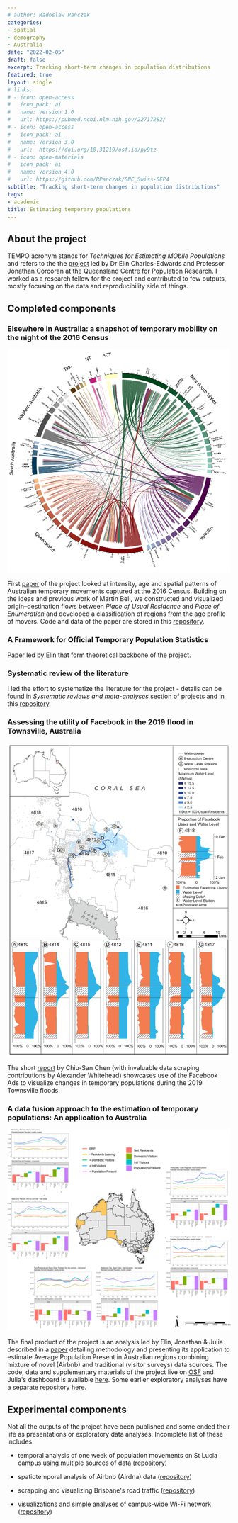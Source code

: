 ```yaml
---
# author: Radoslaw Panczak
categories:
- spatial
- demography
- Australia
date: "2022-02-05"
draft: false
excerpt: Tracking short-term changes in population distributions
featured: true
layout: single
# links:
# - icon: open-access
#   icon_pack: ai
#   name: Version 1.0
#   url: https://pubmed.ncbi.nlm.nih.gov/22717282/
# - icon: open-access
#   icon_pack: ai
#   name: Version 3.0
#   url:  https://doi.org/10.31219/osf.io/py9tz 
# - icon: open-materials
#   icon_pack: ai
#   name: Version 4.0
#   url: https://github.com/RPanczak/SNC_Swiss-SEP4
subtitle: "Tracking short-term changes in population distributions"
tags:
- academic
title: Estimating temporary populations 
---
```


## About the project 

TEMPO acronym stands for *Techniques for Estimating MObile Populations* and refers to the the [project](https://sees.uq.edu.au/project/estimating-temporary-populations) led by Dr Elin Charles-Edwards and Professor Jonathan Corcoran at the Queensland Centre for Population Research. I worked as a research fellow for the project and contributed to few outputs, mostly focusing on the data and reproducibility side of things.  

## Completed components

### Elsewhere in Australia: a snapshot of temporary mobility on the night of the 2016 Census

![Chord diagram](circos.png)

First [paper](https://doi.org/10.37970/aps.v2i1.22) of the project looked at intensity, age and spatial patterns of Australian temporary movements captured at the 2016 Census. Building on the ideas and previous work of Martin Bell, we constructed and visualized origin–destination flows between *Place of Usual Residence* and *Place of Enumeration* and developed a classification of regions from the age profile of movers. Code and data of the paper are stored in this [repository](https://github.com/RPanczak/TEMPO_census-mobility).

### A Framework for Official Temporary Population Statistics
[Paper](https://doi.org/10.2478/jos-2020-0001) led by Elin that form theoretical backbone of the project.

### Systematic review of the literature

I led the effort to systematize the literature for the project - details can be found in *Systematic reviews and meta-analyses* section of projects and in this [repository](https://github.com/RPanczak/TEMPO_syst-rev).  

### Assessing the utility of Facebook in the 2019 flood in Townsville, Australia

![Townsville floods](townsville.png)

The short [report](https://doi.org/10.37970/aps.v4i2.70) by Chiu-San Chen (with invaluable data scraping contributions by Alexander Whitehead) showcases use of the Facebook Ads to visualize changes in temporary populations during the 2019 Townsville floods. 

### A data fusion approach to the estimation of temporary populations: An application to Australia

![APP in Australia](app.png)

The final product of the project is an analysis led by Elin, Jonathan & Julia described in a [paper](https://doi.org/10.1371/journal.pone.0259377) detailing methodology and presenting its application to estimate Average Population Present in Australian regions combining mixture of novel (Airbnb) and traditional (visitor surveys) data sources. The code, data and supplementary materials of the project live on [OSF](https://osf.io/f2nhs/) and Julia's dashboard is available [here](https://qcpr.github.io/tempo/). Some earlier exploratory analyses have a separate repository [here](https://github.com/RPanczak/TEMPO_seasonal). 

## Experimental components

Not all the outputs of the project have been published and some ended their life as presentations or exploratory data analyses. Incomplete list of these includes: 

- temporal analysis of one week of population movements on St Lucia campus using multiple sources of data ([repository](https://github.com/RPanczak/TEMPO_pop247))

- spatiotemporal analysis of Airbnb (Airdna) data ([repository](https://github.com/RPanczak/TEMPO_Airbnb))

- scrapping and visualizing Brisbane's road traffic ([repository](https://github.com/RPanczak/TEMPO_BCC-traffic))

- visualizations and simple analyses of campus-wide Wi-Fi network ([repository](https://github.com/RPanczak/TEMPO_Wi-Fi))
